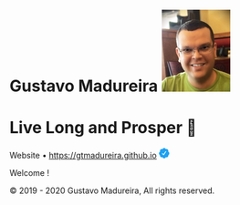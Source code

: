 Gustavo Madureira   ![me-01](./images/me_01.jpg)
===============================================

# Live Long and Prosper 🖖

Website •    https://gtmadureira.github.io   ![verified_logo](./images/verified_logo.png)

Welcome !

© 2019 - 2020 Gustavo Madureira, All rights reserved.
